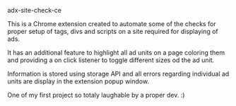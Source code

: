 adx-site-check-ce

This is a Chrome extension created to automate some of the checks for proper setup of tags, divs and scripts on a site required for displaying of ads.

It has an additional feature to highlight all ad units on a page coloring them and providing a on click listener to toggle different sizes od the ad unit.

Information is stored using storage API and all errors regarding individual ad units are display in the extension popup window.

One of my first project so totaly laughable by a proper dev. :)
